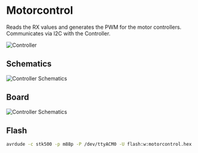 # Motorcontrol

Reads the RX values and generates the PWM for the motor controllers. Communicates via I2C with the Controller.

![Controller](https://raw.github.com/ni-c/quadrofly/gh-pages/images/motorcontrol.jpg)

## Schematics

![Controller Schematics](https://raw.github.com/ni-c/quadrofly/gh-pages/images/motorcontrol_schematics.jpg)

## Board

![Controller Schematics](https://raw.github.com/ni-c/quadrofly/gh-pages/images/motorcontrol_board.jpg)

## Flash

```bash
avrdude -c stk500 -p m88p -P /dev/ttyACM0 -U flash:w:motorcontrol.hex
```
